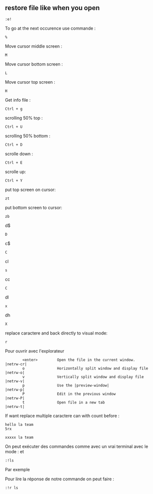 ## restore file like when you open 
```
:e!
```

To go at the next occurence use commande : 
```
%
```

Move cursor middle screen :
```
M
```

Move cursor bottom screen :
```
L
```

Move cursor top screen :
```
H
```

Get info file :
```
Ctrl + g
```

scrolling 50% top :
```
Ctrl + U
```

scrolling 50% bottom :
```
Ctrl + D
```

scrolle down :
```
Ctrl + E
```

scrolle up:
```
Ctrl + Y
```

put top screen on cursor:
```
zt
```

put bottom screen to cursor:
```
zb
```

d$
```
D
```

c$
```
C
```

cl
```
s
```

cc
```
C
```

dl
```
x
```

dh
```
X
```

replace caractere and back directly to visual mode:
```
r
```

Pour ouvrir avec l'explorateur
```
        <enter>         Open the file in the current window.       |netrw-cr|
        o               Horizontally split window and display file |netrw-o|
        v               Vertically split window and display file   |netrw-v|
        p               Use the |preview-window|                   |netrw-p|
        P               Edit in the previous window                |netrw-P|
        t               Open file in a new tab                     |netrw-t|

```

If want replace multiple caractere can with count before :
```
hello la team
5rx

xxxxx la team
```

On peut exécuter des commandes comme avec un vrai terminal avec le mode : et 
```
:!ls
```
Par exemple

Pour lire la réponse de notre commande on peut faire :
```
:!r ls
```
